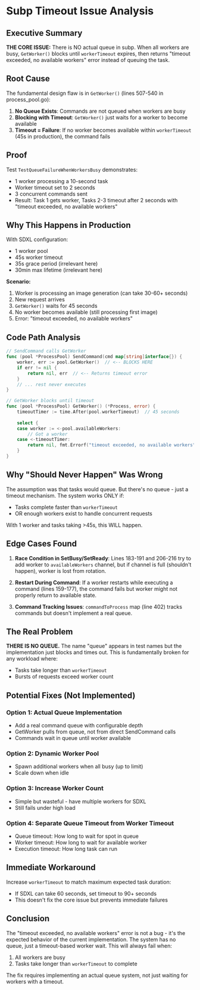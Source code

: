# Subp Timeout Issue Analysis

## Executive Summary

**THE CORE ISSUE:** There is NO actual queue in subp. When all workers are busy, `GetWorker()` blocks until `workerTimeout` expires, then returns "timeout exceeded, no available workers" error instead of queuing the task.

## Root Cause

The fundamental design flaw is in `GetWorker()` (lines 507-540 in process_pool.go):

1. **No Queue Exists**: Commands are not queued when workers are busy
2. **Blocking with Timeout**: `GetWorker()` just waits for a worker to become available
3. **Timeout = Failure**: If no worker becomes available within `workerTimeout` (45s in production), the command fails

## Proof

Test `TestQueueFailureWhenWorkersBusy` demonstrates:
- 1 worker processing a 10-second task
- Worker timeout set to 2 seconds  
- 3 concurrent commands sent
- Result: Task 1 gets worker, Tasks 2-3 timeout after 2 seconds with "timeout exceeded, no available workers"

## Why This Happens in Production

With SDXL configuration:
- 1 worker pool
- 45s worker timeout
- 35s grace period (irrelevant here)
- 30min max lifetime (irrelevant here)

**Scenario:**
1. Worker is processing an image generation (can take 30-60+ seconds)
2. New request arrives
3. `GetWorker()` waits for 45 seconds
4. No worker becomes available (still processing first image)
5. Error: "timeout exceeded, no available workers"

## Code Path Analysis

```go
// SendCommand calls GetWorker
func (pool *ProcessPool) SendCommand(cmd map[string]interface{}) {
    worker, err := pool.GetWorker()  // <-- BLOCKS HERE
    if err != nil {
        return nil, err  // <-- Returns timeout error
    }
    // ... rest never executes
}

// GetWorker blocks until timeout
func (pool *ProcessPool) GetWorker() (*Process, error) {
    timeoutTimer := time.After(pool.workerTimeout)  // 45 seconds
    
    select {
    case worker := <-pool.availableWorkers:
        // Got a worker
    case <-timeoutTimer:
        return nil, fmt.Errorf("timeout exceeded, no available workers")  // <-- THE ERROR
    }
}
```

## Why "Should Never Happen" Was Wrong

The assumption was that tasks would queue. But there's no queue - just a timeout mechanism. The system works ONLY if:
- Tasks complete faster than `workerTimeout`
- OR enough workers exist to handle concurrent requests

With 1 worker and tasks taking >45s, this WILL happen.

## Edge Cases Found

1. **Race Condition in SetBusy/SetReady**: Lines 183-191 and 206-216 try to add worker to `availableWorkers` channel, but if channel is full (shouldn't happen), worker is lost from rotation.

2. **Restart During Command**: If a worker restarts while executing a command (lines 159-177), the command fails but worker might not properly return to available state.

3. **Command Tracking Issues**: `commandToProcess` map (line 402) tracks commands but doesn't implement a real queue.

## The Real Problem

**THERE IS NO QUEUE.** The name "queue" appears in test names but the implementation just blocks and times out. This is fundamentally broken for any workload where:
- Tasks take longer than `workerTimeout`
- Bursts of requests exceed worker count

## Potential Fixes (Not Implemented)

### Option 1: Actual Queue Implementation
- Add a real command queue with configurable depth
- GetWorker pulls from queue, not from direct SendCommand calls
- Commands wait in queue until worker available

### Option 2: Dynamic Worker Pool
- Spawn additional workers when all busy (up to limit)
- Scale down when idle

### Option 3: Increase Worker Count
- Simple but wasteful - have multiple workers for SDXL
- Still fails under high load

### Option 4: Separate Queue Timeout from Worker Timeout
- Queue timeout: How long to wait for spot in queue
- Worker timeout: How long to wait for available worker
- Execution timeout: How long task can run

## Immediate Workaround

Increase `workerTimeout` to match maximum expected task duration:
- If SDXL can take 60 seconds, set timeout to 90+ seconds
- This doesn't fix the core issue but prevents immediate failures

## Conclusion

The "timeout exceeded, no available workers" error is not a bug - it's the expected behavior of the current implementation. The system has no queue, just a timeout-based worker wait. This will always fail when:
1. All workers are busy
2. Tasks take longer than `workerTimeout` to complete

The fix requires implementing an actual queue system, not just waiting for workers with a timeout.